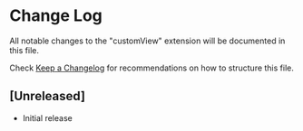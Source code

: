 # Change Log

All notable changes to the "customView" extension will be documented in this file.

Check [Keep a Changelog](http://keepachangelog.com/) for recommendations on how to structure this file.

## [Unreleased]

- Initial release